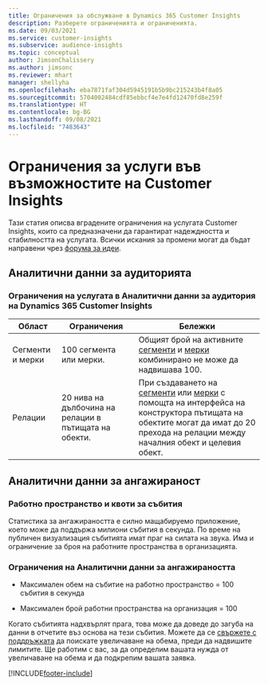 ```yaml
---
title: Ограничения за обслужване в Dynamics 365 Customer Insights
description: Разберете ограниченията и ограниченията.
ms.date: 09/03/2021
ms.service: customer-insights
ms.subservice: audience-insights
ms.topic: conceptual
author: JimsonChalissery
ms.author: jimsonc
ms.reviewer: mhart
manager: shellyha
ms.openlocfilehash: eba7871faf304d5945191b5b9bc215243b4f8a05
ms.sourcegitcommit: 5704002484cdf85ebbcf4e7e4fd12470fd8e259f
ms.translationtype: HT
ms.contentlocale: bg-BG
ms.lasthandoff: 09/08/2021
ms.locfileid: "7483643"
---
```

# <a name="service-limits-in-customer-insights-capabilities"></a>Ограничения за услуги във възможностите на Customer Insights

Тази статия описва вградените ограничения на услугата Customer Insights, които са предназначени да гарантират надеждността и стабилността на услугата. Всички искания за промени могат да бъдат направени чрез [форума за идеи](https://go.microsoft.com/fwlink/?linkid=2074172). 

## <a name="audience-insights"></a>Аналитични данни за аудиторията

### <a name="service-limits-in-dynamics-365-customer-insights-audience-insights-capability"></a>Ограничения на услугата в Аналитични данни за аудитория на Dynamics 365 Customer Insights

| Област  | Ограничения  | Бележки |
|-------------|---------------------------------------------------------------------|---------------------------------------------------------------------|
| Сегменти и мерки | 100 сегмента или мерки. | Общият брой на активните [сегменти](audience-insights/segments.md) и [мерки](audience-insights/measures.md) комбинирано не може да надвишава 100.  |
| Релации | 20 нива на дълбочина на релации в пътищата на обекти. | При създаването на [сегменти](audience-insights/segments.md) или [мерки](audience-insights/measures.md) с помощта на интерфейса на конструктора пътищата на обектите могат да имат до 20 прехода на релации между началния обект и целевия обект.  |


## <a name="engagement-insights"></a>Аналитични данни за ангажираност

### <a name="workspace-and-event-quotas"></a>Работно пространство и квоти за събития

Статистика за ангажираността е силно мащабируемо приложение, което може да поддържа милиони събития в секунда. По време на публичен визуализация събитията имат праг на силата на звука. Има и ограничение за броя на работните пространства в организацията.

### <a name="engagement-insights-limits"></a>Ограничения на Аналитични данни за ангажираността

- Максимален обем на събитие на работно пространство = 100 събития в секунда

- Максимален брой работни пространства на организация = 100

Когато събитията надхвърлят прага, това може да доведе до загуба на данни в отчетите въз основа на тези събития. Можете да се [свържете с поддръжката](https://go.microsoft.com/fwlink/?linkid=2145734) да поискате увеличаване на обема, преди да надвишите лимитите. Ще работим с вас, за да определим вашата нужда от увеличаване на обема и да подкрепим вашата заявка.


[!INCLUDE[footer-include](includes/footer-banner.md)]